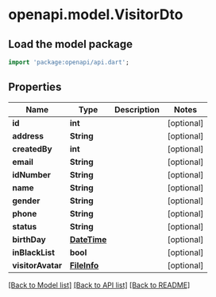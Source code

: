# openapi.model.VisitorDto

## Load the model package
```dart
import 'package:openapi/api.dart';
```

## Properties
Name | Type | Description | Notes
------------ | ------------- | ------------- | -------------
**id** | **int** |  | [optional] 
**address** | **String** |  | [optional] 
**createdBy** | **int** |  | [optional] 
**email** | **String** |  | [optional] 
**idNumber** | **String** |  | [optional] 
**name** | **String** |  | [optional] 
**gender** | **String** |  | [optional] 
**phone** | **String** |  | [optional] 
**status** | **String** |  | [optional] 
**birthDay** | [**DateTime**](DateTime.md) |  | [optional] 
**inBlackList** | **bool** |  | [optional] 
**visitorAvatar** | [**FileInfo**](FileInfo.md) |  | [optional] 

[[Back to Model list]](../README.md#documentation-for-models) [[Back to API list]](../README.md#documentation-for-api-endpoints) [[Back to README]](../README.md)



